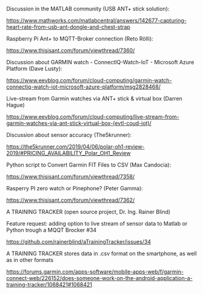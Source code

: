 
Discussion in the MATLAB community (USB ANT+  stick solution):

https://www.mathworks.com/matlabcentral/answers/142677-capturing-heart-rate-from-usb-ant-dongle-and-chest-strap

Raspberry Pi Ant+ to MQTT-Broker connection (Reto Rölli):

https://www.thisisant.com/forum/viewthread/7360/

Discussion about GARMIN watch - ConnectIQ-Watch-IoT - Microsoft Azure Platform (Dave Lusty):

https://www.eevblog.com/forum/cloud-computing/garmin-watch-connectiq-watch-iot-microsoft-azure-platform/msg2828468/

Live-stream from Garmin watches via ANT+ stick & virtual box (Darren Hague)

https://www.eevblog.com/forum/cloud-computing/live-stream-from-garmin-watches-via-ant-stick-virtual-box-(evtl-coud-iot)/

Discussion about sensor accuracy (The5krunner):

https://the5krunner.com/2019/04/06/polar-oh1-review-2019/#PRICING_AVAILABILITY_Polar_OH1_Review

Python script to Convert Garmin FIT Files to CSV (Max Candocia):

https://www.thisisant.com/forum/viewthread/7358/

Rasperry PI zero watch or Pinephone? (Peter Gamma):

https://www.thisisant.com/forum/viewthread/7362/

A TRAINING TRACKER (open source project, Dr. Ing. Rainer Blind)

Feature request: adding option to live stream of sensor data to Matlab or Python trough a MQQT Brocker #34

https://github.com/rainerblind/aTrainingTracker/issues/34

A TRAINING TRACKER stores data in .csv format on the smartphone, as well as in other formats 

https://forums.garmin.com/apps-software/mobile-apps-web/f/garmin-connect-web/226152/does-someone-work-on-the-android-application-a-training-tracker/1068421#1068421





